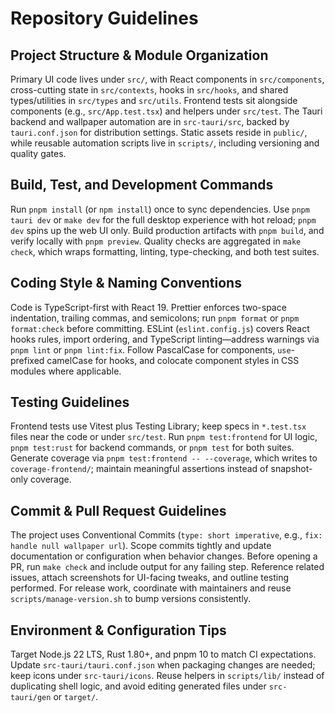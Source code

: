 # Repository Guidelines

## Project Structure & Module Organization

Primary UI code lives under `src/`, with React components in `src/components`, cross-cutting state in `src/contexts`, hooks in `src/hooks`, and shared types/utilities in `src/types` and `src/utils`. Frontend tests sit alongside components (e.g., `src/App.test.tsx`) and helpers under `src/test`. The Tauri backend and wallpaper automation are in `src-tauri/src`, backed by `tauri.conf.json` for distribution settings. Static assets reside in `public/`, while reusable automation scripts live in `scripts/`, including versioning and quality gates.

## Build, Test, and Development Commands

Run `pnpm install` (or `npm install`) once to sync dependencies. Use `pnpm tauri dev` or `make dev` for the full desktop experience with hot reload; `pnpm dev` spins up the web UI only. Build production artifacts with `pnpm build`, and verify locally with `pnpm preview`. Quality checks are aggregated in `make check`, which wraps formatting, linting, type-checking, and both test suites.

## Coding Style & Naming Conventions

Code is TypeScript-first with React 19. Prettier enforces two-space indentation, trailing commas, and semicolons; run `pnpm format` or `pnpm format:check` before committing. ESLint (`eslint.config.js`) covers React hooks rules, import ordering, and TypeScript linting—address warnings via `pnpm lint` or `pnpm lint:fix`. Follow PascalCase for components, `use`-prefixed camelCase for hooks, and colocate component styles in CSS modules where applicable.

## Testing Guidelines

Frontend tests use Vitest plus Testing Library; keep specs in `*.test.tsx` files near the code or under `src/test`. Run `pnpm test:frontend` for UI logic, `pnpm test:rust` for backend commands, or `pnpm test` for both suites. Generate coverage via `pnpm test:frontend -- --coverage`, which writes to `coverage-frontend/`; maintain meaningful assertions instead of snapshot-only coverage.

## Commit & Pull Request Guidelines

The project uses Conventional Commits (`type: short imperative`, e.g., `fix: handle null wallpaper url`). Scope commits tightly and update documentation or configuration when behavior changes. Before opening a PR, run `make check` and include output for any failing step. Reference related issues, attach screenshots for UI-facing tweaks, and outline testing performed. For release work, coordinate with maintainers and reuse `scripts/manage-version.sh` to bump versions consistently.

## Environment & Configuration Tips

Target Node.js 22 LTS, Rust 1.80+, and pnpm 10 to match CI expectations. Update `src-tauri/tauri.conf.json` when packaging changes are needed; keep icons under `src-tauri/icons`. Reuse helpers in `scripts/lib/` instead of duplicating shell logic, and avoid editing generated files under `src-tauri/gen` or `target/`.
